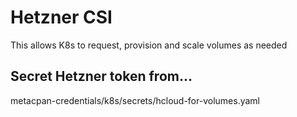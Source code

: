 # Hetzner CSI

This allows K8s to request, provision and scale volumes as needed

## Secret Hetzner token from...

metacpan-credentials/k8s/secrets/hcloud-for-volumes.yaml
